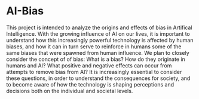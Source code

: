 # AI-Bias

This project is intended to analyze the origins and effects of bias in Artifical Intelligence.
With the growing influence of AI on our lives, it is important to understand how this increasingly powerful technology is
affected by human biases, and how it can in turn serve to reinforce in humans some of the same biases that were spawned from
human influence. We plan to closely consider the concept of of bias: What is a bias? How do they originate in humans and AI? What positive and negative 
effects can occur from attempts to remove bias from AI? It is increasingly essential to consider these questions, in order to understand
the consequences for society, and to become aware of how the technology is shaping perceptions and decisions both on the individual and societal levels.
